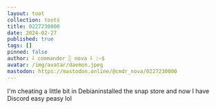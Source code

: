 ```yaml
---
layout: toot
collection: toots
title: 0227230000
date: 2024-02-27
published: true
tags: []
pinned: false
author: ⸸ commander ░ nova ⸸ :~$
avatar: /img/avatar/daemon.jpeg
mastodon: https://mastodon.online/@cmdr_nova/0227230000
---
```


I'm cheating a little bit in Debianinstalled the snap store and now I have Discord easy peasy lol
